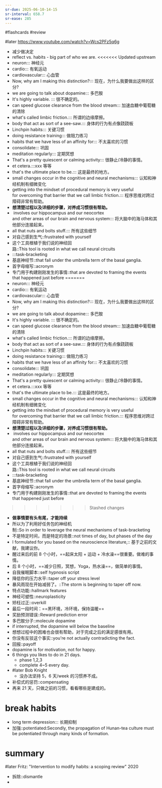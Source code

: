 ```yaml
---
sr-due: 2025-06-10-14-15
sr-interval: 658.7
sr-ease: 285
---
```


#flashcards 
#review

#later https://www.youtube.com/watch?v=Wcs2PFz5q6g
- 减少做决定
- reflect  vs. habits - big part of who we are.
<<<<<<< Updated upstream
- neuron::: 神经元 <!--SR:!2024-04-21-11-01,281.8,245!2024-04-12-21-09,273.2,245-->
- cardio::: 有氧运动 <!--SR:!2024-04-20-23-01,281.3,250!2024-04-17-06-49,174.7,165-->
- cardiovascular::: 心血管 <!--SR:!2024-05-04-11-39,191.9,190!2023-12-06-04-40,41.6,130-->
- Now, why am I making this distinction?::: 现在，为什么我要做出这样的区分? <!--SR:!2024-05-03-16-21,294,250!2024-03-16-06-45,245.6,225-->
- we are going to talk about dopamine::: 多巴胺 <!--SR:!2024-04-24-16-21,285,250!2024-03-06-11-00,235.8,230-->
- It's highly variable. ::: 很不确定的。 <!--SR:!2024-01-29-16-12,234.2,245!2023-12-27-04-21,165.5,185-->
- can speed glucose clearance from the blood stream::: 加速血糖中葡萄糖的清除 <!--SR:!2024-03-29-21-09,259.2,230!2024-03-15-23-33,245.3,225-->
- what's called limbic friction.::: 所谓的边缘摩擦。 <!--SR:!2024-05-04-16-21,295,250!2024-02-23-05-47,215.3,205-->
- body that act as sort of a see-saw.::: 身体的行为有点像跷跷板 <!--SR:!2024-04-19-11-02,279.8,245!2024-04-05-06-45,265.6,225-->
- Linchpin habits::: 关键习惯 <!--SR:!2024-04-26-16-21,287,245!2023-11-14-13-57,122.9,165-->
- doing resistance training::: 做阻力练习 <!--SR:!2024-06-10-03-31,316.5,250!2024-02-12-06-13,212.6,225-->
- habits that we have less of an affinity for::: 不太喜欢的习惯 <!--SR:!2024-04-23-11-01,283.8,250!2024-02-03-19-19,115.1,130-->
- consolidate::: 巩固 <!--SR:!2023-12-05-09-09,143.7,210!2024-05-30-09-09,320.7,265-->
- meditation regularly::: 定期冥想 <!--SR:!2024-11-13-18-05,427,265!2024-03-10-18-46,240.1,225-->
- That's a pretty quiescent or calming activity::: 很静止/冷静的事情。 <!--SR:!2024-04-21-01-57,281.4,245!2023-11-23-23-45,43.3,130-->
- et cetera.:::xxx 等等 <!--SR:!2024-04-17-21-09,278.2,245!2024-03-21-06-45,250.6,225-->
- that's the ultimate place to be.::: 这是最终的地方。 <!--SR:!2024-03-24-13-57,253.9,230!2024-03-10-01-57,239.4,225-->
- small changes occur in the cognitive and neural mechanisms::: 认知和神经机制有细微变化 <!--SR:!2024-01-30-16-03,235.2,245!2023-12-29-05-54,152.6,185-->
- getting into the mindset of procedural memory is very useful for overcoming that barrier that we call limbic friction.::: 程序思维对跨过障碍非常有帮助。 <!--SR:!2023-11-22-12-00,200,250!2024-04-20-09-09,280.7,245-->
- **想清楚过程以及详细的步骤，对养成习惯很有帮助。**
-  involves our hippocampus and our neocortex and other areas of our brain and nervous system::: 将大脑中的海马体和其他部分连接起来。 <!--SR:!2024-02-23-08-36,223.7,210!2024-06-07-17-17,244.2,185-->
- all that nuts and bolts stuff.::: 所有这些细节 <!--SR:!2024-05-25-09-09,315.7,265!2024-01-05-06-45,174.6,185-->
- 对自己感到生气::frustrated with yourself <!--SR:!2024-02-22-12-27,133.8,152-->
- 这个工具根植于我们说的神经回路::This tool is rooted in what we call neural circuits <!--SR:!2024-04-28-23-45,277.6,232-->
- :::task-bracketing <!--SR:!2024-06-02-16-21,324,272!2024-03-27-21-09,257.2,232-->
- 基底神经节::that fall under the umbrella term of the basal ganglia. <!--SR:!2023-12-05-06-45,143.6,172-->
- 首字母缩写::acronym <!--SR:!2023-12-16-11-05,87.1,130-->
- 专门用于构建刚刚发生的事情::that are devoted to framing the events that happened just before <!--SR:!2024-01-27-10-00,111.9,130-->
=======
- neuron::: 神经元 <!--SR:!2024-03-16-06-45,245.6,245!2024-03-27-23-01,257.3,245-->
- cardio::: 有氧运动 <!--SR:!2024-04-02-11-01,262.8,250!2023-12-30-01-57,168.4,185-->
- cardiovascular::: 心血管 <!--SR:!2024-02-09-16-21,210,210!2023-11-23-04-21,131.5,145-->
- Now, why am I making this distinction?::: 现在，为什么我要做出这样的区分? <!--SR:!2024-04-22-16-21,283,250!2024-02-28-01-25,228.4,225-->
- we are going to talk about dopamine::: 多巴胺 <!--SR:!2024-04-03-11-00,263.8,250!2024-02-17-11-33,217.8,230-->
- It's highly variable. ::: 很不确定的。 <!--SR:!2024-03-27-13-57,256.9,245!2024-01-08-18-12,178.1,185-->
- can speed glucose clearance from the blood stream::: 加速血糖中葡萄糖的清除 <!--SR:!2024-02-24-11-33,224.8,230!2024-03-01-04-21,230.5,225-->
- what's called limbic friction.::: 所谓的边缘摩擦。 <!--SR:!2024-04-08-11-33,268.8,250!2024-02-02-15-49,203,205-->
- body that act as sort of a see-saw.::: 身体的行为有点像跷跷板 <!--SR:!2024-03-25-13-57,254.9,245!2024-02-27-04-21,227.5,225-->
- Linchpin habits::: 关键习惯 <!--SR:!2024-04-11-01-57,271.4,245!2023-12-11-21-09,150.2,165-->
- doing resistance training::: 做阻力练习 <!--SR:!2024-03-25-23-01,255.3,250!2024-03-24-11-33,253.8,245-->
- habits that we have less of an affinity for::: 不太喜欢的习惯 <!--SR:!2024-04-04-16-21,265,250!2023-11-11-16-22,120,130-->
- consolidate::: 巩固 <!--SR:!2024-04-08-11-00,268.8,250!2024-05-09-13-57,299.9,265-->
- meditation regularly::: 定期冥想 <!--SR:!2024-04-17-13-57,277.9,265!2024-02-25-18-13,226.1,225-->
- That's a pretty quiescent or calming activity::: 很静止/冷静的事情。 <!--SR:!2024-03-29-23-01,259.3,245!2024-02-13-23-33,214.3,225-->
- et cetera.:::xxx 等等 <!--SR:!2024-04-06-16-21,267,245!2024-02-25-01-57,225.4,225-->
- that's the ultimate place to be.::: 这是最终的地方。 <!--SR:!2024-03-03-21-09,233.2,230!2024-02-24-18-45,225.1,225-->
- small changes occur in the cognitive and neural mechanisms::: 认知和神经机制有细微变化 <!--SR:!2024-03-31-21-09,261.2,245!2024-02-04-15-49,205,205-->
- getting into the mindset of procedural memory is very useful for overcoming that barrier that we call limbic friction.::: 程序思维对跨过障碍非常有帮助。 <!--SR:!2024-04-07-04-21,267.5,250!2024-04-06-23-33,267.3,245-->
- **想清楚过程以及详细的步骤，对养成习惯很有帮助。**
-  involves our hippocampus and our neocortex and other areas of our brain and nervous system::: 将大脑中的海马体和其他部分连接起来。 <!--SR:!2024-02-11-18-45,212.1,210!2024-01-04-21-09,174.2,185-->
- all that nuts and bolts stuff.::: 所有这些细节 <!--SR:!2024-04-27-04-21,287.5,265!2024-01-04-21-09,174.2,185-->
- 对自己感到生气::frustrated with yourself <!--SR:!2024-01-19-15-49,189,192-->
- 这个工具根植于我们说的神经回路::This tool is rooted in what we call neural circuits <!--SR:!2024-03-04-06-45,233.6,232-->
- :::task-bracketing <!--SR:!2024-03-30-11-01,259.8,252!2024-03-11-01-25,240.4,232-->
- 基底神经节::that fall under the umbrella term of the basal ganglia. <!--SR:!2023-12-25-04-21,163.5,172-->
- 首字母缩写::acronym <!--SR:!2023-12-06-20-37,145.2,152-->
- 专门用于构建刚刚发生的事情::that are devoted to framing the events that happened just before <!--SR:!2024-01-03-18-27,57.1,130-->
>>>>>>> Stashed changes
- **做事情要有头有尾，才能持续**
- 所以为了利用好任务包的神经机制::So in order to leverage the neural mechanisms of task-bracketing <!--SR:!2024-02-18-01-57,218.4,212-->
- 不是特定时间，而是特定的场景::not times of day, but phases of the day <!--SR:!2024-05-30-11-11,204.8,172-->
- I formulated for you based on the neuroscience literature,:: 基于之前的文献，我建议你。 <!--SR:!2024-03-25-21-09,255.2,232-->
- 醒过来后的前 8 个小时，==起床太阳 + 运动 + 冷水澡==很重要。做难的事情。
- 后 8 个小时，==减少日照，冥想，Yoga，热水澡==，做简单的事情。
- 自我催眠脚本::self hypnosis script <!--SR:!2024-01-29-17-12,114.2,130-->
- 降低你的压力水平::taper off your stress level <!--SR:!2023-11-25-23-33,134.3,172-->
- 暴风雨现在开始减弱了。::The storm is beginning to taper off now.  <!--SR:!2024-01-02-09-09,171.7,208-->
- 特点功能::hallmark features <!--SR:!2024-01-02-14-16,87.1,130-->
- 神经可塑性::neuroplasticity <!--SR:!2024-01-21-23-33,191.3,192-->
- 矫枉过正::overkill <!--SR:!2023-12-21-00-46,42.2,132-->
- 最后一段时间：==黑环境，冷环境，保持温暖==
- 奖励预测错误::Reward prediction error <!--SR:!2024-03-28-03-48,257.5,232-->
- 多巴胺分子::molecule dopamine <!--SR:!2024-01-06-06-45,175.6,192-->
- if interrupted, the dopamine will below the baseline
- 想想过程中的困难也会很有帮助，对于完成之后的满足感很有用。
- 你没有反驳这个事实::you're not actually contradicting the fact. <!--SR:!2024-03-13-08-15,139.9,147-->
- 回报::payoff <!--SR:!2024-04-11-07-05,168.7,167-->
- dopamine is for motivation, not for happy.
- 6 things you likes to do in 21 days.
	- phase 1,2,3
	- complete 4~5 every day.
- #later Bob Knight
	- 没办法坚持 5，6 天/week 的习惯养不成。
- 补偿式的惩罚::compensating <!--SR:!2024-01-24-19-41,109.3,130-->
- 再来 21 天，只做之前的习惯，看看哪些是建成的。
# break habits
- long term depression::: 长期抑制 <!--SR:!2024-03-29-13-57,258.9,227!2024-03-26-01-57,255.4,227-->
- 加强::potentiated:Secondly, the propagation of Hunan-tea culture must be potentiated through many kinds of formation.  <!--SR:!2024-05-11-18-23,186.1,167-->

# summary
#later Fritz: "Intervention to modify habits: a scoping review"      2020


- 拆除::dismantle <!--SR:!2024-01-04-01-35,57.4,130-->
- 


